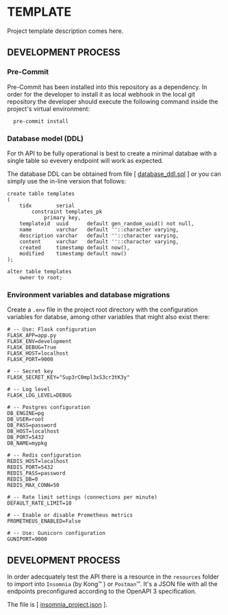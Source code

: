 # TEMPLATE

Project template description comes here. 

## DEVELOPMENT PROCESS

### Pre-Commit
Pre-Commit has been installed into this repository as a dependency. In order for the developer to install it as local webhook in the local git repository the developer should execute the following command inside the project's virtual environment:

```
  pre-commit install
```

### Database model (DDL)
For th API to be fully operational is best to create a minimal databae with a single table so evevery endpoint will work as expected.

The database DDL can be obtained from file [ [database_ddl.sql](resources/database_ddl.sql) ] or you can simply use the in-line version that follows:

```
create table templates
(
    tidx        serial
        constraint templates_pk
            primary key,
    templateid  uuid      default gen_random_uuid() not null,
    name        varchar   default ''::character varying,
    description varchar   default ''::character varying,
    content     varchar   default ''::character varying,
    created     timestamp default now(),
    modified    timestamp default now()
);

alter table templates
    owner to root;
```


### Environment variables and database migrations
Create a `.env` file in the project root directory with the configuration variables for databse, among other variables that might also exist there:

```
# -- Use: Flask configuration
FLASK_APP=app.py
FLASK_ENV=development
FLASK_DEBUG=True
FLASK_HOST=localhost
FLASK_PORT=9000

# -- Secret key
FLASK_SECRET_KEY="Sup3rC0mpl3xS3cr3tK3y"

# -- Log level
FLASK_LOG_LEVEL=DEBUG

# -- Postgres configuration
DB_ENGINE=pg
DB_USER=root
DB_PASS=password
DB_HOST=localhost
DB_PORT=5432
DB_NAME=mypkg

# -- Redis configuration
REDIS_HOST=localhost
REDIS_PORT=5432
REDIS_PASS=password
REDIS_DB=0
REDIS_MAX_CONN=50

# -- Rate limit settings (connections per minute)
DEFAULT_RATE_LIMIT=10

# -- Enable or disable Prometheus metrics
PROMETHEUS_ENABLED=False

# -- Use: Gunicorn configuration
GUNIPORT=9000
```

## DEVELOPMENT PROCESS

In  order adecquately test the API there is a resource in the `resources` folder to import into `Insomnia` (by Kong&#8482; ) or `Postman`&#8482;. It's a JSON file with all the endpoints preconfigured according to the OpenAPI 3 specification. 

The file is [ [insomnia_project.json](resources/insomnia_project.json) ]. 

